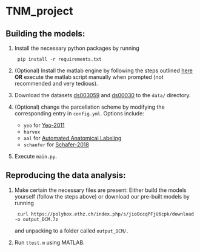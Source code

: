 # TNM_project

## Building the models:
1. Install the necessary python packages by running

        pip install -r requirements.txt


2. (Optional) Install the matlab engine by following the steps outlined [here](https://www.mathworks.com/help/matlab/matlab_external/install-the-matlab-engine-for-python.html) **OR** execute the matlab script manually when prompted (not recommended and very tedious).

3. Download the datasets [ds003059](https://openneuro.org/datasets/ds003059/versions/1.0.0) and [ds00030](https://openneuro.org/datasets/ds000030/versions/1.0.0) to the `data/` directory.

4. (Optional) change the parcellation scheme by modifying the corresponding entry in `config.yml`. Options include:
    - `yeo` for [Yeo-2011](doi.org/10.1152/jn.00338.2011)
    - `harvox`
    - `aal` for [Automated Anatomical Labeling](https://doi.org/10.1006%2Fnimg.2001.0978)
    -  `schaefer` for [Schafer-2018](doi.org/10.1093/cercor/bhx179)

5. Execute `main.py`.

## Reproducing the data analysis:
1. Make certain the necessary files are present: Either build the models yourself (follow the steps above) or download our pre-built models by running

        curl https://polybox.ethz.ch/index.php/s/jioOccqPFjU6cpk/download -o output_DCM.7z
    and unpacking to a folder called `output_DCM/`.

2. Run `ttest.m` using MATLAB.